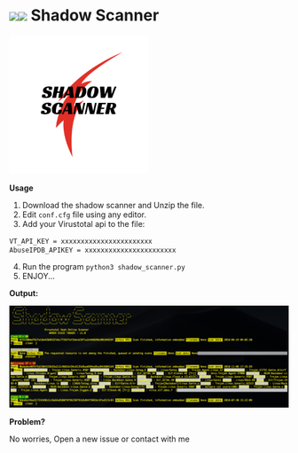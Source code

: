 # <img src="https://cdn-images-1.medium.com/max/1600/1*7EUX9QIjq2x1JyFKcjhXsA.png" width="64"><img src="https://img.favpng.com/22/12/14/malware-computer-icons-computer-virus-png-favpng-2C4J91ts9nshuzpZtYNUBExTi.jpg" width="48"> Shadow Scanner
<img src="https://github.com/rminz/Shadow_Scanner/blob/master/1.png" style="text-align: center;" width="250">

**Usage**

1. Download the shadow scanner and Unzip the file.
2. Edit `conf.cfg` file using any  editor.
3. Add your Virustotal api to the file:
```
VT_API_KEY = xxxxxxxxxxxxxxxxxxxxxxx
AbuseIPDB_APIKEY = xxxxxxxxxxxxxxxxxxxxxxx
```
4. Run the program `python3 shadow_scanner.py`
5. ENJOY...

**Output:**

<img src="https://github.com/rminz/Shadow_Scanner/blob/master/Screen_Shot.png" width="800">

**Problem?**

No worries, Open a new issue or contact with me
